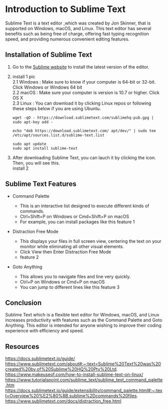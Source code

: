 # Introduction to Sublime Text

Sublime Text is a text editor ,which was created by Jon Skinner, that is supported on Windows, macOS, and Linux. This text editor has several benefits such as being free of charge, offering fast typing recognition speed, and providing numerous convenient editing features.

## Installation of Sublime Text
1. Go to the [Sublime website](https://www.sublimetext.com/3) to install the latest version of the editor. 

2. install 1 pic <br/>
2.1 Windows : Make sure to know if your computer is 64-bit or 32-bit. Click Windows or Windows 64 bit<br/>
2.2 macOS : Make sure your computer is version is 10.7 or higher. Click OS X <br/>
2.3 Linux : You can download it by clicking Linux repos or following these steps below if you are using Ubuntu. <br/>
    ```
    wget -qO - https://download.sublimetext.com/sublimehq-pub.gpg | sudo apt-key add -
    ```
    ```
    echo "deb https://download.sublimetext.com/ apt/dev/" | sudo tee /etc/apt/sources.list.d/sublime-text.list

    ```
    ```
    sudo apt update
    sudo apt install sublime-text
    ```

3. After downloading Sublime Text, you can lauch it by clicking the icon. Then, you will see this. <br/>
install 2



## Sublime Text Features


* Command Palette
    * This is an interactive list designed to execute different kinds of commands.
    * Ctrl+Shift+P on Windows or Cmd+Shift+P on macOS
    * For example, you can install packages like this feature 1

* Distraction Free Mode
    * This displays your files in full screen view, centering the text on your monitor while eliminating all other visual elements.
    * Click View then Enter Distraction Free Mode
    * feature 2

* Goto Anything
    * This allows you to navigate files and line very quickly.
    * Ctrl+P on Windows or Cmd+P on macOS
    * You can jump to different lines like this feature 3



## Conclusion

Sublime Text which is a flexible text editor for Windows, macOS, and Linux increases productivity with features such as the Command Palette and Goto Anything. This editor is intended for anyone wishing to improve their coding experience with efficiency and speed.


## Resources

https://docs.sublimetext.io/guide/
https://www.sublimetext.com/about#:~:text=Sublime%20Text%20was%20created%20by,of%20Sublime%20HQ%20Pty%20Ltd.
https://www.makeuseof.com/how-to-install-sublime-text-on-linux/
https://www.tutorialspoint.com/sublime_text/sublime_text_command_palette.htm
https://docs.sublimetext.io/guide/extensibility/command_palette.html#:~:text=Overview%20%E2%80%8B,sublime%2Dcommands%20files.
https://www.sublimetext.com/docs/distraction_free.html
